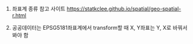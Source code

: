 1. 좌표계 종류 참고 사이트
https://statkclee.github.io/spatial/geo-spatial-r.html

2. 공공데이터는 EPSG5181좌표계에서 transform할 때 X, Y좌표는 Y, X로 바꿔서 봐야 함
